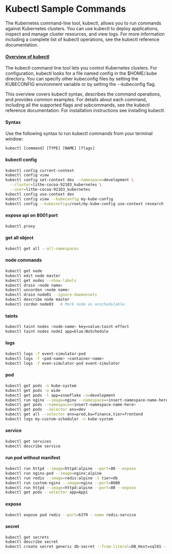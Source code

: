 # Kubectl Sample Commands

 The Kubernetes command-line tool, kubectl, allows you to run commands against Kubernetes clusters. You can use kubectl to deploy applications, inspect and manage cluster resources, and view logs. For more information including a complete list of kubectl operations, see the kubectl reference documentation.

 #### [Overview of kubectl](https://kubernetes.io/docs/reference/kubectl/overview/)

The kubectl command line tool lets you control Kubernetes clusters. For configuration, kubectl looks for a file named config in the $HOME/.kube directory. You can specify other kubeconfig files by setting the KUBECONFIG environment variable or by setting the --kubeconfig flag.

This overview covers kubectl syntax, describes the command operations, and provides common examples. For details about each command, including all the supported flags and subcommands, see the kubectl reference documentation. For installation instructions see installing kubectl.

#### Syntax
Use the following syntax to run kubectl commands from your terminal window:
```
kubectl [command] [TYPE] [NAME] [flags]
```
#### kubectl config

```bash
kubectl config current-context
kubectl config view
kubectl config set-context dev --namespace=development \
  --cluster=lithe-cocoa-92103_kubernetes \
  --user=lithe-cocoa-92103_kubernetes
kubectl config use-context dev
kubectl config view --kubeconfig my-kube-config
kubectl config --kubeconfig=/root/my-kube-config use-context research
```
#### expose api on 8001 port
```bash
kubectl proxy
```
#### get all object

```bash
kubectl get all --all-namespaces
```
#### node commands

```bash
kubectl get node
kubectl edit node master
kubectl get nodes --show-labels
kubectl drain <node name>
kubectl uncordon <node name>
kubectl drain node01 --ignore-daemonsets
kubectl describe node master
kubectl cordon node03   # Mark node as unschedulable.

```

#### taints

```bash
kubectl taint nodes <node-name> key=value:taint-effect
kubectl taint nodes node1 app=blue:NoSchedule
```


#### logs

```bash
kubectl logs -f event-simulator-pod
kubectl logs -f <pod-name> <container-name>
kubectl logs -f even-simulator-pod event-simulator
```
#### pod

```bash
kubectl get pods -n kube-system
kubectl get pods -o wide
kubectl get pods -l app=snowflake -n=development
kubectl run nginx --image=nginx --namespace=<insert-namespace-name-here>
kubectl get pods --namespace=<insert-namespace-name-here>
kubectl get pods --selector env=dev
kubectl get all --selector env=prod,bu=finance,tier=frontend
kubectl logs my-custom-scheduler -n kube-system
```

#### service

```bash
kubectl get services
kubectl describe service
```
#### run pod without manifest

```bash
kubectl run httpd --image=httpd:alpine --port=80 --expose
kubectl run nginx-pod --image=nginx:alpine
kubectl run redis --image=redis:alpine -l tier=db
kubectl run custom-nginx --image=nginx --port=8080
kubectl run httpd --image=httpd:alpine --port=80 --expose
kubectl get pods --selector app=App1
```

#### expose

```bash
kubectl expose pod redis --port=6379 --name redis-service
```
#### secret

```bash
kubectl get secrets
kubectl describe secret
kubectl create secret generic db-secret --from-literal=DB_Host=sql01 --from-literal=DB_User=root --from-literal=DB_Password=password123
```